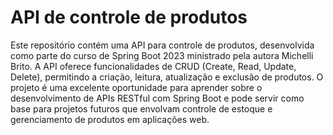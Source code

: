 # API de controle de produtos

Este repositório contém uma API para controle de produtos, desenvolvida como parte do curso de Spring Boot 2023 ministrado pela autora Michelli Brito. A API oferece funcionalidades de CRUD (Create, Read, Update, Delete), permitindo a criação, leitura, atualização e exclusão de produtos. O projeto é uma excelente oportunidade para aprender sobre o desenvolvimento de APIs RESTful com Spring Boot e pode servir como base para projetos futuros que envolvam controle de estoque e gerenciamento de produtos em aplicações web.
